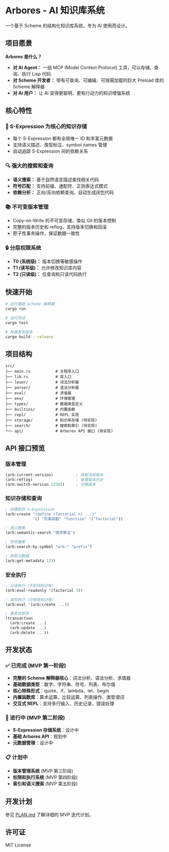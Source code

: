 # Arbores - AI 知识库系统

一个基于 Scheme 的结构化知识库系统，专为 AI 使用而设计。

## 项目愿景

**Arbores 是什么？**
- **对 AI Agent：** 一组 MCP (Model Context Protocol) 工具，可以存储、查询、执行 Lisp 代码
- **对 Scheme 开发者：** 带有可查询、可编辑、可按需加载的巨大 Preload 库的 Scheme 解释器  
- **对 AI 用户：** 让 AI 变得更聪明、更有行动力的知识增强系统

## 核心特性

### 🧠 S-Expression 为核心的知识存储
- 每个 S-Expression 都有全局唯一 ID 和丰富元数据
- 支持语义描述、类型标注、symbol names 管理
- 自动追踪 S-Expression 间的依赖关系

### 🔍 强大的搜索和查询
- **语义搜索：** 基于自然语言描述查找相关代码
- **符号匹配：** 支持前缀、通配符、正则表达式模式
- **依赖分析：** 正向/反向依赖查询，自动生成闭包代码

### 📚 不可变版本管理
- Copy-on-Write 的不可变存储，类似 Git 的版本控制
- 完整的版本历史和 reflog，支持版本切换和回滚
- 原子性事务操作，保证数据一致性

### 🔒 分层权限系统
- **T0 (系统级)：** 版本切换等敏感操作
- **T1 (读写级)：** 允许修改知识库内容
- **T2 (只读级)：** 仅查询和只读代码执行

## 快速开始

```bash
# 运行基础 Scheme 解释器
cargo run

# 运行测试
cargo test

# 构建发布版本
cargo build --release
```

## 项目结构

```
src/
├── main.rs           # 主程序入口
├── lib.rs            # 库入口
├── lexer/            # 词法分析器
├── parser/           # 语法分析器
├── eval/             # 求值器
├── env/              # 环境管理
├── types/            # 数据类型定义
├── builtins/         # 内置函数
├── repl/             # REPL 实现
├── storage/          # 知识库存储 (待实现)
├── search/           # 搜索和索引 (待实现)
└── api/              # Arbores API 接口 (待实现)
```

## API 接口预览

### 版本管理
```scheme
(arb:current-version)          ; 获取当前版本
(arb:reflog)                   ; 查看版本历史
(arb:switch-version 12345)     ; 切换版本
```

### 知识存储和查询
```scheme
; 创建新的 S-Expression
(arb:create "(define (factorial n) ...)" 
            '() "阶乘函数" "function" '("factorial"))

; 语义搜索
(arb:semantic-search "排序算法")

; 符号搜索
(arb:search-by-symbol "arb:" "prefix")

; 获取元数据
(arb:get-metadata 123)
```

### 安全执行
```scheme
; 只读执行（不影响知识库）
(arb:eval-readonly '(factorial 5))

; 读写执行（可修改知识库）
(arb:eval '(arb:create ...))

; 事务性修改
(transaction
  (arb:create ...)
  (arb:update ...)
  (arb:delete ...))
```

## 开发状态

### ✅ 已完成 (MVP 第一阶段)
- **完整的 Scheme 解释器核心**：词法分析、语法分析、求值器
- **基础数据类型**：数字、字符串、符号、列表、布尔值
- **核心特殊形式**：quote、if、lambda、let、begin
- **内置函数库**：算术运算、比较运算、列表操作、类型谓词
- **交互式 REPL**：支持多行输入、历史记录、错误处理

### 🚧 进行中 (MVP 第二阶段)
- **S-Expression 存储系统**：设计中
- **基础 Arbores API**：规划中
- **元数据管理**：设计中

### 📋 计划中
- **版本管理系统** (MVP 第三阶段)
- **权限和执行系统** (MVP 第四阶段)  
- **索引和语义搜索** (MVP 第五阶段)

## 开发计划

参见 [PLAN.md](PLAN.md) 了解详细的 MVP 迭代计划。

## 许可证

MIT License
